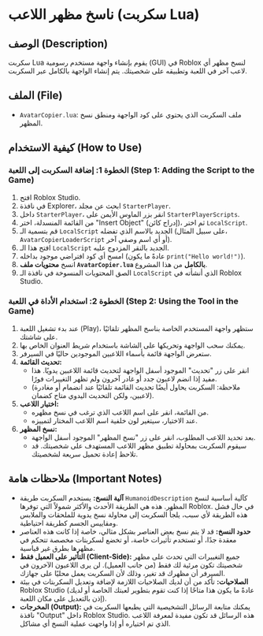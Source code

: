 # ناسخ مظهر اللاعب (سكربت Lua)

## الوصف (Description)
سكربت Lua يقوم بإنشاء واجهة مستخدم رسومية (GUI) في Roblox لنسخ مظهر أي لاعب آخر في اللعبة وتطبيقه على شخصيتك. يتم إنشاء الواجهة بالكامل عبر السكربت.

## الملف (File)
*   `AvatarCopier.lua`: ملف السكربت الذي يحتوي على كود الواجهة ومنطق نسخ المظهر.

## كيفية الاستخدام (How to Use)

### الخطوة 1: إضافة السكربت إلى اللعبة (Step 1: Adding the Script to the Game)
1.  افتح Roblox Studio.
2.  في نافذة Explorer، ابحث عن مجلد `StarterPlayer`.
3.  داخل `StarterPlayer`، انقر بزر الماوس الأيمن على `StarterPlayerScripts`.
4.  من القائمة المنسدلة، اختر "Insert Object" (إدراج كائن)، ثم اختر `LocalScript`.
5.  قم بتسمية الـ `LocalScript` الجديد بالاسم الذي تفضله (على سبيل المثال، `AvatarCopierLoaderScript` أو أي اسم وصفي آخر).
6.  افتح هذا الـ `LocalScript` الجديد بالنقر المزدوج عليه.
7.  امسح أي كود افتراضي موجود بداخله (عادةً ما يكون `print("Hello world!")`).
8.  انسخ **محتويات ملف `AvatarCopier.lua` بالكامل** من هذا المشروع.
9.  الصق المحتويات المنسوخة في نافذة الـ `LocalScript` الذي أنشأته في Roblox Studio.

### الخطوة 2: استخدام الأداة في اللعبة (Step 2: Using the Tool in the Game)
1.  عند بدء تشغيل اللعبة (Play)، ستظهر واجهة المستخدم الخاصة بناسخ المظهر تلقائيًا على شاشتك.
2.  يمكنك سحب الواجهة وتحريكها على الشاشة باستخدام شريط العنوان الخاص بها.
3.  ستعرض الواجهة قائمة بأسماء اللاعبين الموجودين حاليًا في السيرفر.
4.  **تحديث القائمة:**
    *   انقر على زر "تحديث" الموجود أسفل الواجهة لتحديث قائمة اللاعبين يدويًا. هذا مفيد إذا انضم لاعبون جدد أو غادر آخرون ولم تظهر التغييرات فورًا.
    *   (ملاحظة: السكربت يحاول أيضًا تحديث القائمة تلقائيًا عند انضمام أو مغادرة لاعبين، ولكن التحديث اليدوي متاح كضمان).
5.  **اختيار اللاعب:**
    *   من القائمة، انقر على اسم اللاعب الذي ترغب في نسخ مظهره.
    *   عند الاختيار، سيتغير لون خلفية اسم اللاعب المختار لتمييزه.
6.  **نسخ المظهر:**
    *   بعد تحديد اللاعب المطلوب، انقر على زر "نسخ المظهر" الموجود أسفل الواجهة.
    *   سيقوم السكربت بمحاولة تطبيق مظهر اللاعب المستهدف على شخصيتك. قد تلاحظ إعادة تحميل سريعة لشخصيتك.

## ملاحظات هامة (Important Notes)
*   **آلية النسخ:** يستخدم السكربت طريقة `HumanoidDescription` كآلية أساسية لنسخ المظهر. هذه هي الطريقة الأحدث والأكثر شمولاً التي توفرها Roblox. في حال فشل هذه الطريقة لأي سبب، يلجأ السكربت إلى محاولة نسخ يدوية للملحقات والملابس ومقاييس الجسم كطريقة احتياطية.
*   **حدود النسخ:** قد لا يتم نسخ بعض العناصر بشكل مثالي، خاصة إذا كانت هذه العناصر معقدة جدًا، أو تستخدم تأثيرات خاصة، أو تخضع لسكربتات مخصصة تتحكم في مظهرها بطرق غير قياسية.
*   **التأثير على العميل فقط (Client-Side):** جميع التغييرات التي تحدث على مظهر شخصيتك تكون مرئية لك فقط (من جانب العميل). لن يرى اللاعبون الآخرون في السيرفر أن مظهرك قد تغير، وذلك لأن السكربت يعمل محليًا على جهازك.
*   **الصلاحيات:** تأكد من أن لديك الصلاحيات اللازمة لإضافة وتعديل السكربتات في بيئة Roblox Studio (عادةً ما يكون هذا متاحًا إذا كنت تقوم بتطوير لعبتك الخاصة أو لديك إذن بالتعديل على مكان اللعبة).
*   **المخرجات (Output):** يمكنك متابعة الرسائل التشخيصية التي يطبعها السكربت في نافذة "Output" داخل Roblox Studio. هذه الرسائل قد تكون مفيدة لمعرفة اللاعب الذي تم اختياره أو إذا واجهت عملية النسخ أي مشاكل.
